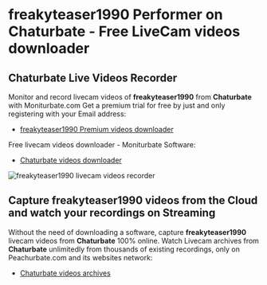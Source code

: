 # freakyteaser1990 Performer on Chaturbate - Free LiveCam videos downloader

## Chaturbate Live Videos Recorder

Monitor and record livecam videos of **freakyteaser1990** from **Chaturbate** with Moniturbate.com
Get a premium trial for free by just and only registering with your Email address:
* [freakyteaser1990 Premium videos downloader](https://moniturbate.com/request-demo-licence-key.html)

Free livecam videos downloader - Moniturbate Software:
* [Chaturbate videos downloader](https://moniturbate.com/moniturbate-download-software.html)

![freakyteaser1990 livecam videos recorder](https://peachurnet.com/templates/moniturbate-software.png)


## Capture freakyteaser1990 videos from the Cloud and watch your recordings on Streaming

Without the need of downloading a software, capture **freakyteaser1990** livecam videos from **Chaturbate** 100% online.
Watch Livecam archives from **Chaturbate** unlimitedly from thousands of existing recordings, only on Peachurbate.com and its websites network:
* [Chaturbate videos archives](https://peachurnet.com/)